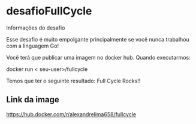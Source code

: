 # desafioFullCycle

Informações do desafio

Esse desafio é muito empolgante principalmente se você nunca trabalhou com a linguagem Go!

Você terá que publicar uma imagem no docker hub. Quando executarmos:

docker run < seu-user>/fullcycle

Temos que ter o seguinte resultado: Full Cycle Rocks!!

## Link da image 
https://hub.docker.com/r/alexandrelima658/fullcycle
